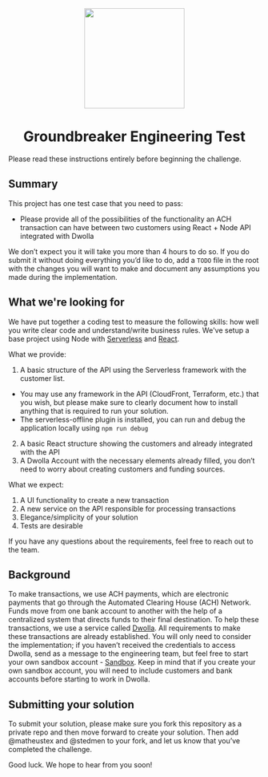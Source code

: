 
<div align="center">
  <img src="https://e6wlgalwjo-flywheel.netdna-ssl.com/wp-content/uploads/2019/06/logox1-opt.png" align="center" width="200">
  <h1 align="center">Groundbreaker Engineering Test</h1>
</div>

Please read these instructions entirely before beginning the challenge.

## Summary

This project has one test case that you need to pass:

- Please provide all of the possibilities of the functionality an ACH transaction can have between two customers using React + Node API integrated with Dwolla

We don’t expect you it will take you more than 4 hours to do so. If you do submit it without doing everything you’d like to do, add a `TODO` file in the root with the changes you will want to make and document any assumptions you made during the implementation. 

## What we're looking for

We have put together a coding test to measure the following skills: how well you write clear code and understand/write business rules.
We've setup a base project using Node with [Serverless](https://https://www.serverless.com/) and [React](https://https://reactjs.org/).

What we provide:
1. A basic structure of the API using the Serverless framework with the customer list.
  - You may use any framework in the API (CloudFront, Terraform, etc.) that you wish, but please make sure to clearly document how to install anything that is required to run your solution.
  - The serverless-offline plugin is installed, you can run and debug the application locally using `npm run debug`
2. A basic React structure showing the customers and already integrated with the API
3. A Dwolla Account with the necessary elements already filled, you don’t need to worry about creating customers and funding sources.

What we expect:

1. A UI functionality to create a new transaction
2. A new service on the API responsible for processing transactions
3. Elegance/simplicity of your solution
4. Tests are desirable

If you have any questions about the requirements, feel free to reach out to the team.

## Background
To make transactions, we use ACH payments, which are electronic payments that go through the Automated Clearing House (ACH) Network. Funds move from one bank account to another with the help of a centralized system that directs funds to their final destination. To help these transactions, we use a service called [Dwolla](https://docs.dwolla.com/#introduction). All requirements to make these transactions are already established. You will only need to consider the implementation; if you haven’t received the credentials to access Dwolla, send as a message to the engineering team, but feel free to start your own sandbox account - [Sandbox](https://accounts-sandbox.dwolla.com). Keep in mind that if you create your own sandbox account, you will need to include customers and bank accounts before starting to work in Dwolla.

## Submitting your solution

To submit your solution, please make sure you fork this repository as a private repo and then move forward to create your solution. Then add @matheustex and @stedmen to your fork, and let us know that you’ve completed the challenge.

Good luck. We hope to hear from you soon!
